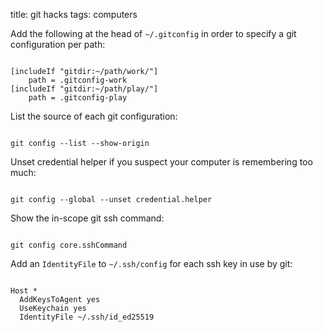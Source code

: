 title: git hacks
tags: computers

Add the following at the head of `~/.gitconfig` in order to specify a git configuration per path:

```

[includeIf "gitdir:~/path/work/"]
    path = .gitconfig-work
[includeIf "gitdir:~/path/play/"]
    path = .gitconfig-play

```

List the source of each git configuration:
```

git config --list --show-origin

```

Unset credential helper if you suspect your computer is remembering too much:
```

git config --global --unset credential.helper

```

Show the in-scope git ssh command:
```

git config core.sshCommand

```

Add an `IdentityFile` to `~/.ssh/config` for each ssh key in use by git:
```

Host *
  AddKeysToAgent yes
  UseKeychain yes
  IdentityFile ~/.ssh/id_ed25519

```
